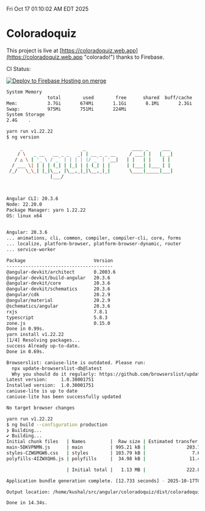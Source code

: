 Fri Oct 17 01:10:02 AM EDT 2025

# Coloradoquiz


This project is live at [https://coloradoquiz.web.app](https://coloradoquiz.web.app "colorado!") thanks to Firebase.

CI Status: 

[![Deploy to Firebase Hosting on merge](https://github.com/teamkushal/coloradoquiz/actions/workflows/firebase-hosting-merge.yml/badge.svg)](https://github.com/teamkushal/coloradoquiz/actions/workflows/firebase-hosting-merge.yml)

```bash
System Memory
               total        used        free      shared  buff/cache   available
Mem:           3.7Gi       674Mi       1.1Gi       8.1Mi       2.3Gi       3.1Gi
Swap:          975Mi       751Mi       224Mi
System Storage
2.4G	.
```
```bash
yarn run v1.22.22
$ ng version

     _                      _                 ____ _     ___
    / \   _ __   __ _ _   _| | __ _ _ __     / ___| |   |_ _|
   / △ \ | '_ \ / _` | | | | |/ _` | '__|   | |   | |    | |
  / ___ \| | | | (_| | |_| | | (_| | |      | |___| |___ | |
 /_/   \_\_| |_|\__, |\__,_|_|\__,_|_|       \____|_____|___|
                |___/
    


Angular CLI: 20.3.6
Node: 22.20.0
Package Manager: yarn 1.22.22
OS: linux x64
    

Angular: 20.3.6
... animations, cli, common, compiler, compiler-cli, core, forms
... localize, platform-browser, platform-browser-dynamic, router
... service-worker

Package                         Version
---------------------------------------
@angular-devkit/architect       0.2003.6
@angular-devkit/build-angular   20.3.6
@angular-devkit/core            20.3.6
@angular-devkit/schematics      20.3.6
@angular/cdk                    20.2.9
@angular/material               20.2.9
@schematics/angular             20.3.6
rxjs                            7.8.1
typescript                      5.8.3
zone.js                         0.15.0
Done in 0.99s.
yarn install v1.22.22
[1/4] Resolving packages...
success Already up-to-date.
Done in 0.69s.
```
```bash
Browserslist: caniuse-lite is outdated. Please run:
  npx update-browserslist-db@latest
  Why you should do it regularly: https://github.com/browserslist/update-db#readme
Latest version:     1.0.30001751
Installed version:  1.0.30001751
caniuse-lite is up to date
caniuse-lite has been successfully updated

No target browser changes
```
```bash
yarn run v1.22.22
$ ng build --configuration production
❯ Building...
✔ Building...
Initial chunk files   | Names         |  Raw size | Estimated transfer size
main-5DKVPNMN.js      | main          | 995.21 kB |               203.75 kB
styles-CZWGMGW6.css   | styles        | 103.79 kB |                 7.64 kB
polyfills-4IZWXQH6.js | polyfills     |  34.98 kB |                11.49 kB

                      | Initial total |   1.13 MB |               222.89 kB

Application bundle generation complete. [12.733 seconds] - 2025-10-17T05:10:39.698Z

Output location: /home/kushal/src/angular/coloradoquiz/dist/coloradoquiz

Done in 14.34s.
```
